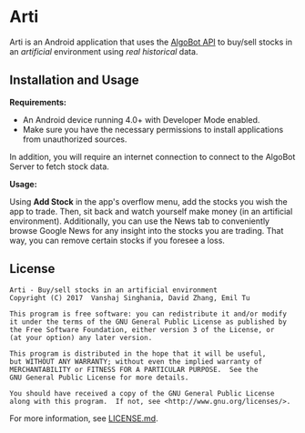 # Arti

Arti is an Android application that uses the [AlgoBot API](https://github.com/Davarco/AlgoBot) to buy/sell stocks in an _artificial_ environment using _real historical_ data.

## Installation and Usage

**Requirements:**

 - An Android device running 4.0+ with Developer Mode enabled.
 - Make sure you have the necessary permissions to install applications from unauthorized sources.

In addition, you will require an internet connection to connect to the AlgoBot Server to fetch stock data.

**Usage:**

Using **Add Stock** in the app's overflow menu, add the stocks you wish the app to trade. Then, sit back and watch yourself make money (in an artificial environment). Additionally, you can use the News tab to conveniently browse Google News for any insight into the stocks you are trading. That way, you can remove certain stocks if you foresee a loss.

## License

    Arti - Buy/sell stocks in an artificial environment
    Copyright (C) 2017  Vanshaj Singhania, David Zhang, Emil Tu

    This program is free software: you can redistribute it and/or modify
    it under the terms of the GNU General Public License as published by
    the Free Software Foundation, either version 3 of the License, or
    (at your option) any later version.

    This program is distributed in the hope that it will be useful,
    but WITHOUT ANY WARRANTY; without even the implied warranty of
    MERCHANTABILITY or FITNESS FOR A PARTICULAR PURPOSE.  See the
    GNU General Public License for more details.

    You should have received a copy of the GNU General Public License
    along with this program.  If not, see <http://www.gnu.org/licenses/>.
 
For more information, see [LICENSE.md](https://github.com/VansTech/Arti/blob/master/LICENSE.md).
